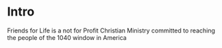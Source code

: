 # Intro
Friends for Life is a not for Profit Christian Ministry committed to reaching the people of the 1040 window in America 

